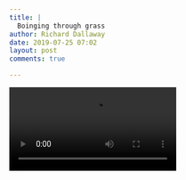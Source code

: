 ```yaml
---
title: |
  Boinging through grass
author: Richard Dallaway
date: 2019-07-25 07:02
layout: post
comments: true

---
```


<video controls autoplay playsinline>
    <source src="/video/boing.mp4" type="video/mp4">
</video>
